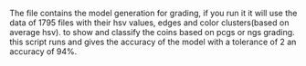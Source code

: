 The file contains the model generation for grading, if you run it it will use the data of 1795 files with their hsv values, edges and color clusters(based on average hsv).
to show and classify the coins based on pcgs or ngs grading. this script runs and gives the accuracy of the model with a tolerance of 2 an accuracy of 94%.
